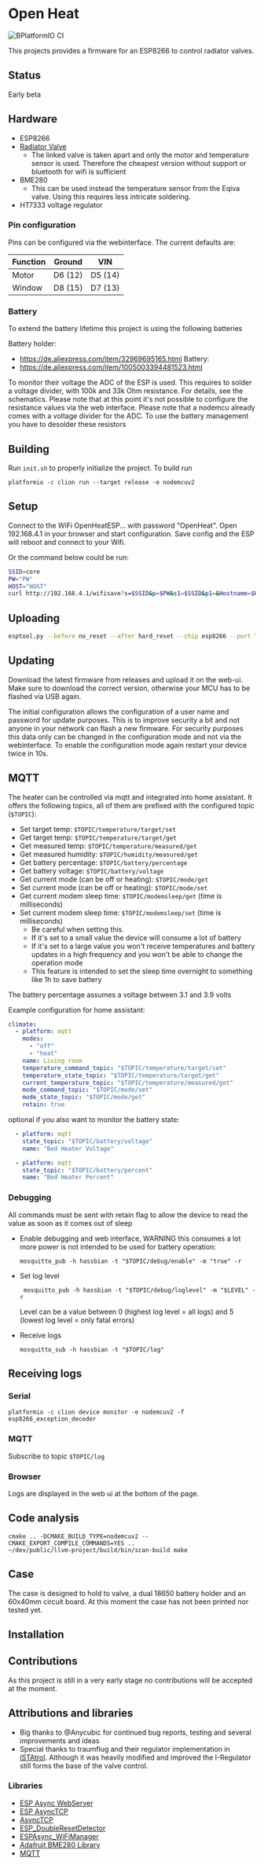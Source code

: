 # Open Heat
![BPlatformIO CI](https://github.com/alexmohr/open-heat/workflows/PlatformIO%20CI/badge.svg)

This projects provides a firmware for an ESP8266 to control radiator valves.


## Status 
Early beta

## Hardware
  * ESP8266
  * [Radiator Valve](https://www.amazon.de/-/en/Eqiva-Bluetooth-Smart-Radiator-Thermostat/dp/B085LW2K1M/)
    * The linked valve is taken apart and only the motor and temperature sensor is used.
    Therefore the cheapest version without support or bluetooth for wifi is sufficient
  * BME280
    * This can be used instead the temperature sensor from the Eqiva valve.
    Using this requires less intricate soldering.
  * HT7333 voltage regulator

### Pin configuration
Pins can be configured via the webinterface.
The current defaults are:

| Function | Ground  | VIN     |
|----------|---------|---------|
| Motor    | D6 (12) | D5 (14) |
| Window   | D8 (15) | D7 (13) |

### Battery 
To extend the battery lifetime this project is using the following batteries 

Battery holder:
* https://de.aliexpress.com/item/32969695165.html
  Battery:
* https://de.aliexpress.com/item/1005003394481523.html

To monitor their voltage the ADC of the ESP is used. 
This requires to solder a voltage divider, with 100k and 33k Ohm resistance. 
For details, see the schematics.
Please note that at this point it's not possible to configure the resistance
values via the web interface. 
Please note that a nodemcu already comes with a voltage divider for the ADC.
To use the battery management you have to desolder these resistors

## Building
Run `init.sh` to properly initialize the project. 
To build run 
```
platformio -c clion run --target release -e nodemcuv2
```

## Setup
Connect to the WiFi OpenHeatESP... with password "OpenHeat".
Open 192.168.4.1 in your browser and start configuration. 
Save config and the ESP will reboot and connect to your Wifi.

Or the command below could be run:
```bash
SSID=core
PW="PW"
HOST="HOST"
curl http://192.168.4.1/wifisave?s=$SSID&p=$PW&s1=$SSID&p1=&Hostname=$HOST&UpdateUsername=admin&UpdatePassword=letmein&ip=%28IP+unset%29&gw=192.168.2.1&sn=255.255.255.0&dns1=192.168.2.1&dns2=8.8.8.8

```

## Uploading
```bash
esptool.py --before no_reset --after hard_reset --chip esp8266 --port "/dev/ttyUSB0" --baud 921600 write_flash 0x0 ".pio/build/nodemcuv2/firmware.bin"

```

## Updating
Download the latest firmware from releases and upload it on the web-ui.
Make sure to download the correct version, otherwise your MCU has to be flashed via USB again.

The initial configuration allows the configuration of a user name and password 
for update purposes. 
This is to improve security a bit and not anyone in your network can flash a new firmware. 
For security purposes this data only can be changed in the configuration mode 
and not via the webinterface. 
To enable the configuration mode again restart your device twice in 10s. 


## MQTT 
The heater can be controlled via mqtt and integrated into home assistant.
It offers the following topics, all of them are prefixed with the configured topic (`$TOPIC`):
* Set target temp: `$TOPIC/temperature/target/set`
* Get target temp: `$TOPIC/temperature/target/get`
* Get measured temp: `$TOPIC/temperature/measured/get`
* Get measured humidity: `$TOPIC/humidity/measured/get`
* Get battery percentage: `$TOPIC/battery/percentage`
* Get battery voltage: `$TOPIC/battery/voltage`
* Get current mode (can be off or heating): `$TOPIC/mode/get`
* Set current mode (can be off or heating): `$TOPIC/mode/set`
* Get current modem sleep time: `$TOPIC/modemsleep/get` (time is milliseconds)
* Set current modem sleep time: `$TOPIC/modemsleep/set` (time is milliseconds)
  * Be careful when setting this. 
  * If it's set to a small value the device will consume a lot of battery
  * If it's set to a large value you won't receive temperatures and battery 
    updates in a high frequency and you won't be able to change the operation mode
  * This feature is intended to set the sleep time overnight to something like 1h
    to save battery

The battery percentage assumes a voltage between 3.1 and 3.9 volts

Example configuration for home assistant:
```yaml
climate:
  - platform: mqtt
    modes:
      - "off"
      - "heat"
    name: Living room
    temperature_command_topic: "$TOPIC/temperature/target/set"
    temperature_state_topic: "$TOPIC/temperature/target/get"
    current_temperature_topic: "$TOPIC/temperature/measured/get"
    mode_command_topic: "$TOPIC/mode/set"
    mode_state_topic: "$TOPIC/mode/get"
    retain: true
```

optional if you also want to monitor the battery state:
```yaml
  - platform: mqtt
    state_topic: "$TOPIC/battery/voltage"
    name: "Bed Heater Voltage"

  - platform: mqtt
    state_topic: "$TOPIC/battery/percent"
    name: "Bed Heater Percent"

```

### Debugging
All commands must be sent with retain flag to allow the device to read the value 
as soon as it comes out of sleep

* Enable debugging and web interface, WARNING this consumes a lot more power is 
not intended to be used for battery operation:
  ``` 
  mosquitto_pub -h hassbian -t "$TOPIC/debug/enable" -m "true" -r
  ```
* Set log level
    ```
     mosquitto_pub -h hassbian -t "$TOPIC/debug/loglevel" -m "$LEVEL" -r   
    ```
  Level can be a value between 0 (highest log level = all logs) and 5 (lowest log level = only fatal errors)

* Receive logs
    ```
    mosquitto_sub -h hassbian -t "$TOPIC/log"
    ```

## Receiving logs 
### Serial
``platformio -c clion device monitor -e nodemcuv2 -f esp8266_exception_decoder``

### MQTT 
Subscribe to topic `$TOPIC/log`

### Browser
Logs are displayed in the web ui at the bottom of the page.

## Code analysis
````
cmake .. -DCMAKE_BUILD_TYPE=nodemcuv2 --CMAKE_EXPORT_COMPILE_COMMANDS=YES ..
~/dev/public/llvm-project/build/bin/scan-build make
````

## Case 

The case is designed to hold to valve, a dual 18650 battery holder and an 60x40mm circuit board. 
At this moment the case has not been printed nor tested yet. 

## Installation

## Contributions
As this project is still in a very early stage no contributions will be accepted at the moment.

## Attributions and libraries
* Big thanks to @Anycubic for continued bug reports, testing and several improvements and ideas
* Special thanks to traumflug and their regulator implementation in [ISTAtrol](https://github.com/Traumflug/ISTAtrol/blob/master/firmware/main.c).
  Although it was heavily modified and improved the I-Regulator still forms the base of the valve control.

### Libraries
* [ESP Async WebServer](https://github.com/me-no-dev/ESPAsyncWebServer)
* [ESP AsyncTCP](https://github.com/me-no-dev/ESPAsyncTCP)
* [AsyncTCP](https://github.com/me-no-dev/AsyncTCP)
* [ESP_DoubleResetDetector](https://github.com/khoih-prog/ESP_DoubleResetDetector)
* [ESPAsync_WiFiManager](https://github.com/khoih-prog/ESPAsync_WiFiManager)
* [Adafruit BME280 Library](https://github.com/adafruit/Adafruit_BME280_Library/)
* [MQTT](https://github.com/256dpi/arduino-mqtt)



